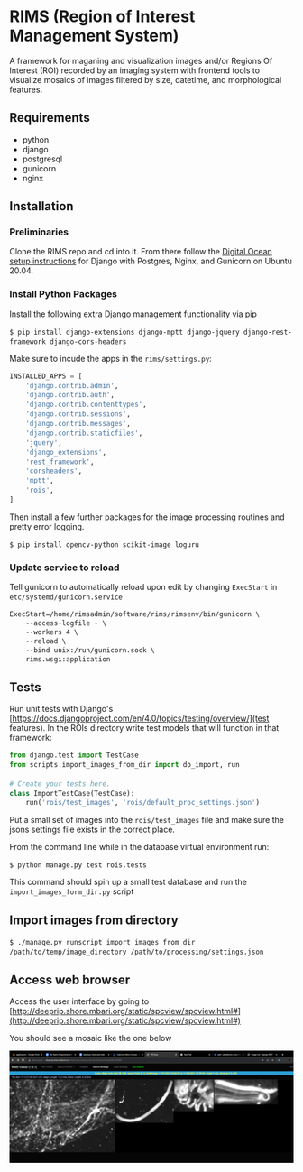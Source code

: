 # RIMS (Region of Interest Management System)

A framework for maganing and visualization images and/or Regions Of Interest (ROI) recorded by an imaging system with frontend tools to visualize mosaics of images filtered by size, datetime, and morphological features.

## Requirements

* python
* django
* postgresql
* gunicorn
* nginx

## Installation

### Preliminaries
Clone the RIMS repo and cd into it. From there follow the [Digital Ocean setup instructions](https://www.digitalocean.com/community/tutorials/how-to-set-up-django-with-postgres-nginx-and-gunicorn-on-ubuntu-20-04) for Django with Postgres, Nginx, and Gunicorn on Ubuntu 20.04.

### Install Python Packages
Install the following extra Django management functionality via pip

`$ pip install django-extensions django-mptt django-jquery django-rest-framework django-cors-headers`

Make sure to incude the apps in the `rims/settings.py`:

```python
INSTALLED_APPS = [
    'django.contrib.admin',
    'django.contrib.auth',
    'django.contrib.contenttypes',
    'django.contrib.sessions',
    'django.contrib.messages',
    'django.contrib.staticfiles',
    'jquery',
    'django_extensions',
    'rest_framework',
    'corsheaders',
    'mptt',
    'rois',
]
```

Then install a few further packages for the image processing routines and pretty error logging.

`$ pip install opencv-python scikit-image loguru`

### Update service to reload
Tell gunicorn to automatically reload upon edit by changing `ExecStart` in `etc/systemd/gunicorn.service`

```
ExecStart=/home/rimsadmin/software/rims/rimsenv/bin/gunicorn \
	--access-logfile - \
	--workers 4 \
	--reload \
	--bind unix:/run/gunicorn.sock \
	rims.wsgi:application
```

## Tests
Run unit tests with Django's [https://docs.djangoproject.com/en/4.0/topics/testing/overview/](test features). In the ROIs directory write test models that will function in that framework:

```python
from django.test import TestCase
from scripts.import_images_from_dir import do_import, run

# Create your tests here.
class ImportTestCase(TestCase):
    run('rois/test_images', 'rois/default_proc_settings.json')
```

Put a small set of images into the `rois/test_images` file and make sure the jsons settings file exists in the correct place.

From the command line while in the database virtual environment run:

`$ python manage.py test rois.tests`

This command should spin up a small test database and run the `import_images_form_dir.py` script

## Import images from directory

`$ ./manage.py runscript import_images_from_dir /path/to/temp/image_directory /path/to/processing/settings.json`

## Access web browser
Access the user interface by going to [http://deeprip.shore.mbari.org/static/spcview/spcview.html#](http://deeprip.shore.mbari.org/static/spcview/spcview.html#) 

You should see a mosaic like the one below

![example](/static/examples/browser.jpg)